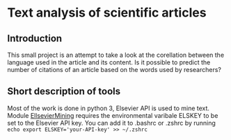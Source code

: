 # Text analysis of scientific articles

## Introduction

This small project is an attempt to take a look at the corellation between the language used in the article and its content. Is it possible to predict the number of citations of an article based on the words used by researchers?

## Short description of tools

Most of the work is done in python 3, Elsevier API is used to mine text. Module [EllsevierMining](./ElsevierMining.py) requires the environmental varibale ELSKEY to be set to the  Elsevier API key.
You can add it to .bashrc or .zshrc by running `echo export ELSKEY='your-API-key' >> ~/.zshrc`